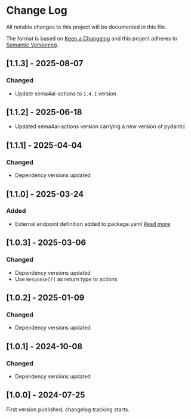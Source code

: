# Change Log

All notable changes to this project will be documented in this file.

The format is based on [Keep a Changelog](https://keepachangelog.com/)
and this project adheres to [Semantic Versioning](https://semver.org/).

## [1.1.3] - 2025-08-07

### Changed

- Update sema4ai-actions to `1.4.1` version

## [1.1.2] - 2025-06-18

- Updated sema4ai-actions version carrying a new version of pydantic

## [1.1.1] - 2025-04-04

### Changed

- Dependency versions updated

## [1.1.0] - 2025-03-24

### Added

- External endpoint definition added to package.yaml [Read more](https://sema4.ai/docs/team-edition/marketplace/snowflake-admin#managing-external-access)

## [1.0.3] - 2025-03-06

### Changed

- Dependency versions updated
- Use `Response[T]` as return type to actions

## [1.0.2] - 2025-01-09

### Changed

- Dependency versions updated


## [1.0.1] - 2024-10-08

### Changed

- Dependency versions updated

## [1.0.0] - 2024-07-25

First version published, changelog tracking starts.
